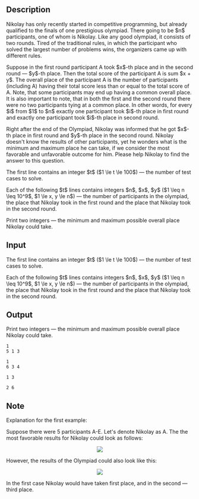 ## Description

<div><p>Nikolay has only recently started in competitive programming, but already qualified to the finals of one prestigious olympiad. There going to be $n$ participants, one of whom is Nikolay. Like any good olympiad, it consists of two rounds. Tired of the traditional rules, in which the participant who solved the largest number of problems wins, the organizers came up with different rules.</p><p>Suppose in the first round participant A took $x$-th place and in the second round&nbsp;— $y$-th place. Then the total score of the participant A is sum $x + y$. The overall place of the participant A is the number of participants (including A) having their total score less than or equal to the total score of A. Note, that some participants may end up having a common overall place. It is also important to note, that in both the first and the second round there were no two participants tying at a common place. In other words, for every $i$ from $1$ to $n$ <span class="tex-font-style-bf">exactly one</span> participant took $i$-th place in first round and <span class="tex-font-style-bf">exactly one</span> participant took $i$-th place in second round.</p><p>Right after the end of the Olympiad, Nikolay was informed that he got $x$-th place in first round and $y$-th place in the second round. Nikolay doesn't know the results of other participants, yet he wonders what is the minimum and maximum place he can take, if we consider the most favorable and unfavorable outcome for him. Please help Nikolay to find the answer to this question.</p></div><div class="input-specification"><p>The first line contains an integer $t$ ($1 \le t \le 100$)&nbsp;— the number of test cases to solve.</p><p>Each of the following $t$ lines contains integers $n$, $x$, $y$ ($1 \leq n \leq 10^9$, $1 \le x, y \le n$)&nbsp;— the number of participants in the olympiad, the place that Nikolay took in the first round and the place that Nikolay took in the second round.</p></div><div class="output-specification"><p>Print two integers&nbsp;— the minimum and maximum possible overall place Nikolay could take.</p></div>

## Input

<p>The first line contains an integer $t$ ($1 \le t \le 100$)&nbsp;— the number of test cases to solve.</p><p>Each of the following $t$ lines contains integers $n$, $x$, $y$ ($1 \leq n \leq 10^9$, $1 \le x, y \le n$)&nbsp;— the number of participants in the olympiad, the place that Nikolay took in the first round and the place that Nikolay took in the second round.</p>

## Output

<p>Print two integers&nbsp;— the minimum and maximum possible overall place Nikolay could take.</p>





```input1
1
5 1 3

```




```input2
1
6 3 4

```




```output1
1 3

```




```output2
2 6

```



## Note

<p>Explanation for the first example:</p><p>Suppose there were 5 participants A-E. Let's denote Nikolay as A. The the most favorable results for Nikolay could look as follows:</p><center> <img class="tex-graphics" src="file://GikDZKsJ.png" style="max-width: 100.0%;max-height: 100.0%;"> </center><p>However, the results of the Olympiad could also look like this:</p><center> <img class="tex-graphics" src="file://La2MtaTz.png" style="max-width: 100.0%;max-height: 100.0%;"> </center><p>In the first case Nikolay would have taken first place, and in the second&nbsp;— third place.</p>
